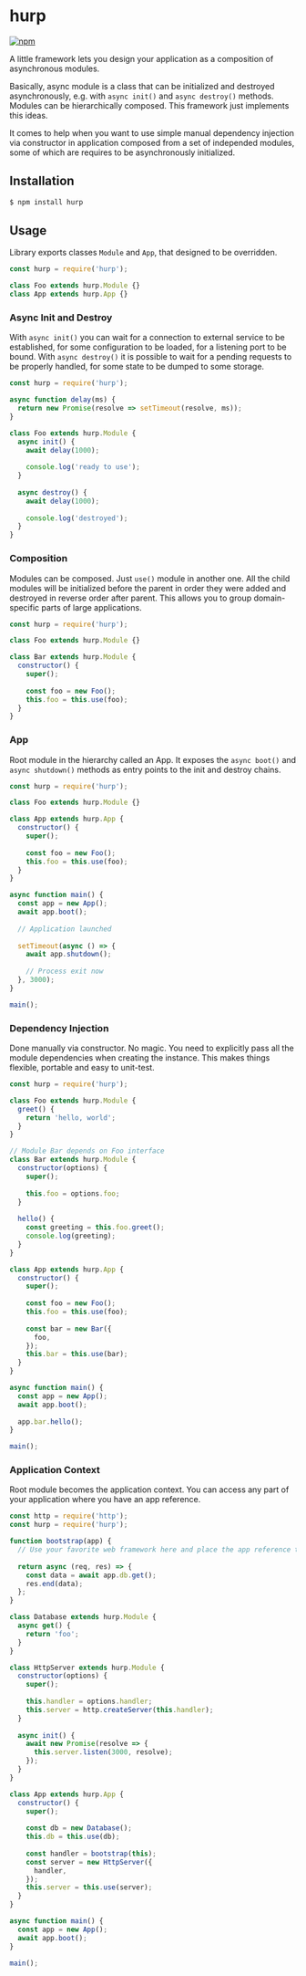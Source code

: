 # hurp

[![npm](https://img.shields.io/npm/v/hurp.svg)](https://www.npmjs.com/package/hurp)

A little framework lets you design your application as a composition of asynchronous modules.

Basically, async module is a class that can be initialized and destroyed asynchronously, e.g. with `async init()` and `async destroy()` methods. Modules can be hierarchically composed. This framework just implements this ideas.

It comes to help when you want to use simple manual dependency injection via constructor in application composed from a set of independed modules, some of which are requires to be asynchronously initialized.

## Installation

```bash
$ npm install hurp
```

## Usage

Library exports classes `Module` and `App`, that designed to be overridden.

```js
const hurp = require('hurp');

class Foo extends hurp.Module {}
class App extends hurp.App {}
```

### Async Init and Destroy

With `async init()` you can wait for a connection to external service to be established, for some configuration to be loaded, for a listening port to be bound. With `async destroy()` it is possible to wait for a pending requests to be properly handled, for some state to be dumped to some storage.

```js
const hurp = require('hurp');

async function delay(ms) {
  return new Promise(resolve => setTimeout(resolve, ms));
}

class Foo extends hurp.Module {
  async init() {
    await delay(1000);
    
    console.log('ready to use');
  }
  
  async destroy() {
    await delay(1000);
    
    console.log('destroyed');
  }
}
```

### Composition

Modules can be composed. Just `use()` module in another one. All the child modules will be initialized before the parent in order they were added and destroyed in reverse order after parent. This allows you to group domain-specific parts of large applications.

```js
const hurp = require('hurp');

class Foo extends hurp.Module {}

class Bar extends hurp.Module {
  constructor() {
    super();
    
    const foo = new Foo();
    this.foo = this.use(foo);
  }
}
```

### App

Root module in the hierarchy called an App. It exposes the `async boot()` and `async shutdown()` methods as entry points to the init and destroy chains.

```js
const hurp = require('hurp');

class Foo extends hurp.Module {}

class App extends hurp.App {
  constructor() {
    super();
    
    const foo = new Foo();
    this.foo = this.use(foo);
  }
}

async function main() {
  const app = new App();
  await app.boot();
  
  // Application launched
  
  setTimeout(async () => {
    await app.shutdown();
    
    // Process exit now
  }, 3000);
}

main();
```

### Dependency Injection

Done manually via constructor. No magic. You need to explicitly pass all the module dependencies when creating the instance. This makes things flexible, portable and easy to unit-test.

```js
const hurp = require('hurp');

class Foo extends hurp.Module {
  greet() {
    return 'hello, world';
  }
}

// Module Bar depends on Foo interface
class Bar extends hurp.Module {
  constructor(options) {
    super();
    
    this.foo = options.foo;
  }
  
  hello() {
    const greeting = this.foo.greet();
    console.log(greeting);
  }
}

class App extends hurp.App {
  constructor() {
    super();
    
    const foo = new Foo();
    this.foo = this.use(foo);
    
    const bar = new Bar({
      foo,
    });
    this.bar = this.use(bar);
  }
}

async function main() {
  const app = new App();
  await app.boot();
  
  app.bar.hello();
}

main();
```

### Application Context

Root module becomes the application context. You can access any part of your application where you have an app reference.

```js
const http = require('http');
const hurp = require('hurp');

function bootstrap(app) {
  // Use your favorite web framework here and place the app reference to it request context
  
  return async (req, res) => {
    const data = await app.db.get();
    res.end(data);
  };
}

class Database extends hurp.Module {
  async get() {
    return 'foo';
  }
}

class HttpServer extends hurp.Module {
  constructor(options) {
    super();
    
    this.handler = options.handler;
    this.server = http.createServer(this.handler);
  }
  
  async init() {
    await new Promise(resolve => {
      this.server.listen(3000, resolve);
    });
  }
}

class App extends hurp.App {
  constructor() {
    super();
    
    const db = new Database();
    this.db = this.use(db);
    
    const handler = bootstrap(this);
    const server = new HttpServer({
      handler,
    });
    this.server = this.use(server);
  }
}

async function main() {
  const app = new App();
  await app.boot();
}

main();
```
